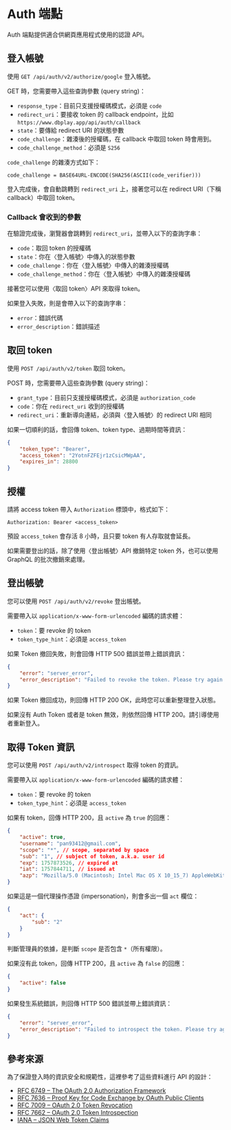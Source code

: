 # Auth 端點

Auth 端點提供適合供網頁應用程式使用的認證 API。

## 登入帳號

使用 `GET /api/auth/v2/authorize/google` 登入帳號。

GET 時，您需要帶入這些查詢參數 (query string)：

- `response_type`：目前只支援授權碼模式，必須是 `code`
- `redirect_uri`：要接收 token 的 callback endpoint，比如 `https://www.dbplay.app/api/auth/callback`
- `state`：要傳給 redirect URI 的狀態參數
- `code_challenge`：雜湊後的授權碼，在 callback 中取回 token 時會用到。
- `code_challenge_method`：必須是 `S256`

`code_challenge` 的雜湊方式如下：

```plain
code_challenge = BASE64URL-ENCODE(SHA256(ASCII(code_verifier)))
```

登入完成後，會自動跳轉到 `redirect_uri` 上，接著您可以在 redirect URI（下稱 callback）中取回 token。

### Callback 會收到的參數

在驗證完成後，瀏覽器會跳轉到 `redirect_uri`，並帶入以下的查詢字串：

- `code`：取回 token 的授權碼
- `state`：你在〈登入帳號〉中傳入的狀態參數
- `code_challenge`：你在〈登入帳號〉中傳入的雜湊授權碼
- `code_challenge_method`：你在〈登入帳號〉中傳入的雜湊授權碼

接著您可以使用〈取回 token〉API 來取得 token。

如果登入失敗，則是會帶入以下的查詢字串：

- `error`：錯誤代碼
- `error_description`：錯誤描述

## 取回 token

使用 `POST /api/auth/v2/token` 取回 token。

POST 時，您需要帶入這些查詢參數 (query string)：

- `grant_type`：目前只支援授權碼模式，必須是 `authorization_code`
- `code`：你在 `redirect_uri` 收到的授權碼
- `redirect_uri`：重新導向連結，必須與〈登入帳號〉的 redirect URI 相同

如果一切順利的話，會回傳 token、token type、過期時間等資訊：

```json
{
    "token_type": "Bearer",
    "access_token": "2YotnFZFEjr1zCsicMWpAA",
    "expires_in": 28800
}
```

## 授權

請將 access token 帶入 `Authorization` 標頭中，格式如下：

```plain
Authorization: Bearer <access_token>
```

預設 `access_token` 會存活 8 小時，且只要 token 有人存取就會延長。

如果需要登出的話，除了使用〈登出帳號〉API 撤銷特定 token 外，也可以使用 GraphQL 的批次撤銷來處理。

## 登出帳號

您可以使用 `POST /api/auth/v2/revoke` 登出帳號。

需要帶入以 `application/x-www-form-urlencoded` 編碼的請求體：

- `token`：要 revoke 的 token
- `token_type_hint`：必須是 `access_token`

如果 Token 撤回失敗，則會回傳 HTTP 500 錯誤並帶上錯誤資訊：

```json
{
    "error": "server_error",
    "error_description": "Failed to revoke the token. Please try again later."
}
```

如果 Token 撤回成功，則回傳 HTTP 200 OK，此時您可以重新整理登入狀態。

如果沒有 Auth Token 或者是 token 無效，則依然回傳 HTTP 200。請引導使用者重新登入。

## 取得 Token 資訊

您可以使用 `POST /api/auth/v2/introspect` 取得 token 的資訊。

需要帶入以 `application/x-www-form-urlencoded` 編碼的請求體：

- `token`：要 revoke 的 token
- `token_type_hint`：必須是 `access_token`

如果有 token，回傳 HTTP 200，且 `active` 為 `true` 的回應：

```json
{
    "active": true,
    "username": "pan93412@gmail.com",
    "scope": "*", // scope, separated by space
    "sub": "1", // subject of token, a.k.a. user id
    "exp": 1757873526, // expired at
    "iat": 1757844711, // issued at
    "azp": "Mozilla/5.0 (Macintosh; Intel Mac OS X 10_15_7) AppleWebKit/537.36 (KHTML, like Gecko) Chrome/140.0.0.0 Safari/537.36" // the machine that is authorized to use this token
}
```

如果這是一個代理操作憑證 (impersonation)，則會多出一個 `act` 欄位：

```json
{
    "act": {
        "sub": "2"
    }
}
```

判斷管理員的依據，是判斷 `scope` 是否包含 `*`（所有權限）。

如果沒有此 token，回傳 HTTP 200，且 `active` 為 `false` 的回應：

```json
{
    "active": false
}
```

如果發生系統錯誤，則回傳 HTTP 500 錯誤並帶上錯誤資訊：

```json
{
    "error": "server_error",
    "error_description": "Failed to introspect the token. Please try again later."
}
```

## 參考來源

為了保證登入時的資訊安全和規範性，這裡參考了這些資料進行 API 的設計：

- [RFC 6749 – The OAuth 2.0 Authorization Framework](https://datatracker.ietf.org/doc/html/rfc6749)
- [RFC 7636 – Proof Key for Code Exchange by OAuth Public Clients](https://datatracker.ietf.org/doc/html/rfc7636)
- [RFC 7009 – OAuth 2.0 Token Revocation](https://datatracker.ietf.org/doc/html/rfc7009)
- [RFC 7662 – OAuth 2.0 Token Introspection](https://datatracker.ietf.org/doc/html/rfc7662)
- [IANA – JSON Web Token Claims](https://www.iana.org/assignments/jwt/jwt.xhtml)
